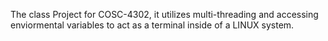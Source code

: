 The class Project for COSC-4302, it utilizes multi-threading and accessing enviormental variables to act as a terminal inside of a LINUX system.
